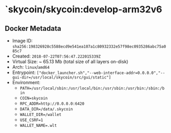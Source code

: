 # `skycoin/skycoin:develop-arm32v6

## Docker Metadata
- Image ID: `sha256:198326928c5588ecd9e541ea107a1c80932332e57f98ec0935286abc75a085c7`
- Created: `2018-07-22T07:56:47.222015339Z`
- Virtual Size: ~ 65.13 Mb
  (total size of all layers on-disk)
- Arch: `linux`/`amd64`
- Entrypoint: `["docker_launcher.sh","--web-interface-addr=0.0.0.0","--gui-dir=/usr/local/skycoin/src/gui/static"]`
- Environment:
  - `PATH=/usr/local/sbin:/usr/local/bin:/usr/sbin:/usr/bin:/sbin:/bin`
  - `COIN=skycoin`
  - `RPC_ADDR=http://0.0.0.0:6420`
  - `DATA_DIR=/data/.skycoin`
  - `WALLET_DIR=/wallet`
  - `USE_CSRF=1`
  - `WALLET_NAME=.wlt`
